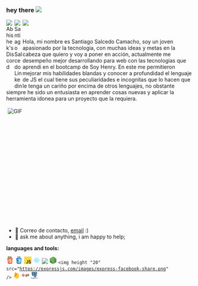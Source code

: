 ### hey there <img src="https://media.giphy.com/media/hvRJCLFzcasrR4ia7z/giphy.gif" width="25px">
<a href="https://discord.gg/HpAHFQJ8">
  <img align="left" alt="Abhishek's Discord" width="22px" target="_blank" src="https://raw.githubusercontent.com/peterthehan/peterthehan/master/assets/discord.svg" />
</a>
<a href="https://www.linkedin.com/in/santiago-salcedo-camacho-281a46222/">
  <img align="left" alt="Santiago Salcedo Linkedin" width="22px" target="_blank" src="https://raw.githubusercontent.com/peterthehan/peterthehan/master/assets/linkedin.svg" />
</a>

![](https://visitor-badge.glitch.me/badge?page_id=xartiago)

<br />
Hola, mi nombre es Santiago Salcedo Camacho, soy un joven apasionado por la tecnologia, con muchas ideas y metas en la cabeza que quiero y voy a poner en acción, actualmente me desempeño mejor desarrollando para web con las tecnologias que aprendi en el bootcamp de Soy Henry. En este me permitieron mejorar mis habilidades blandas y conocer a profundidad el lenguaje de JS el cual tiene sus peculiaridades e incognitas que lo hacen que le tenga un cariño por encima de otros lenguajes, no obstante siempre he sido un entusiasta en aprender cosas nuevas y aplicar la herramienta idonea para un proyecto que la requiera.
<br />
<br />

  <img align="right" alt="GIF" src="https://github.com/abhisheknaiidu/abhisheknaiidu/blob/master/code.gif?raw=true" width="500" height="320" />
  
- 💼 Correo de contacto, [email](santisalxe@gmail.com) :)
- 💬 ask me about anything, i am happy to help;

**languages and tools:**  

<code><img height="20" src="https://raw.githubusercontent.com/devicons/devicon/master/icons/html5/html5-original-wordmark.svg"/></code>
<code><img height="20" src="https://raw.githubusercontent.com/devicons/devicon/master/icons/css3/css3-original-wordmark.svg"/></code>
<code><img height="20" src="https://raw.githubusercontent.com/github/explore/80688e429a7d4ef2fca1e82350fe8e3517d3494d/topics/javascript/javascript.png" /></code>
<code><img height="20" src="https://raw.githubusercontent.com/github/explore/80688e429a7d4ef2fca1e82350fe8e3517d3494d/topics/react/react.png" /></code>
<code><img height="20" src="https://lh3.googleusercontent.com/proxy/4evs_SWPZRCMjK9NuI4Zt2v7qnJK9DRUh5bsUPiQtKGwRTwDiauVDA9GIZ4jXM4OelqSKqD4CI64LSv3sURFSE_15eQh_jDdryC5MlaNfclc4SyKMQ" ></code>
<code><img height="20" src="https://raw.githubusercontent.com/github/explore/80688e429a7d4ef2fca1e82350fe8e3517d3494d/topics/nodejs/nodejs.png" /></code>
<code><img height "20" src="https://expressjs.com/images/express-facebook-share.png" /></code>
<code><img height="20" src="https://raw.githubusercontent.com/github/explore/80688e429a7d4ef2fca1e82350fe8e3517d3494d/topics/firebase/firebase.png" /></code>
<code><img height="20" src="https://raw.githubusercontent.com/github/explore/80688e429a7d4ef2fca1e82350fe8e3517d3494d/topics/git/git.png" /></code>
<code><img height="20" src="https://raw.githubusercontent.com/devicons/devicon/master/icons/postgresql/postgresql-original-wordmark.svg" alt="postgresql" /></code>

